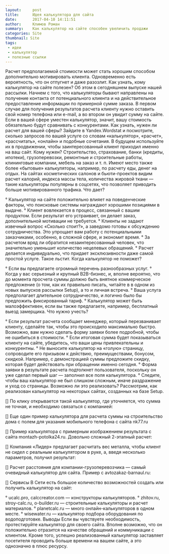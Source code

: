 ```yaml
---
layout:     post
title:      Идея калькулятора для сайта
date:       2017-04-10 14:11:51
author:     Климов Роман
summary:    Как калькулятор на сайте способен увеличить продажи
categories: Site
thumbnail: Site
tags:
 - идеи
 - калькулятор
 - полезные ссылки
---
```


Расчет предполагаемой стоимости может стать хорошим способом дополнительно мотивировать клиента. Одновременно есть вероятность, что он отпугнет и даже разозлит. Как узнать, кому калькулятор на сайте полезен? Об этом в сегодняшнем выпуске нашей рассылки.
Начнем с того, что калькуляторы бывают направлены на получение контакта от потенциального клиента и на действительное предоставление информации по примерной сумме заказа. В первом случае для получения результатов расчета клиенту нужно оставить свой номер телефона или e-mail, а во втором он увидит сумму на сайте.
Если в вашей сфере уместен калькулятор, значит, вашу стоимость обязательно будут сравнивать с конкурентами. Как узнать, нужен ли расчет для вашей сферы? Зайдите в Yandex.Wordstat и посмотрите, сколько запросов по вашей услуге со словам «калькулятор», «расчет», «рассчитать», «онлайн» и подобные сочетания. В будущем используйте их в продвижении, чтобы заинтересованный клиент приходил именно на ваш сайт.
Кому нужен?
Строительство, страхование, банки (кредиты, ипотеки), грузоперевозки, ремонтные и строительные работы, клининговые компании, мебель на заказ и т. п. Имеют место также более «бытовые» калькуляторы, например, по расчету еды, денег на отдых. На сайтах косметических салонов и бьюти-проектов видим расчет калорий, индекса массы тела, количества жировой ткани — такие калькуляторы популярны в соцсетях, что позволяет приводить больше мотивированного трафика.
Что дает?

°	Калькулятор на сайте положительно влияет на поведенческие факторы, что поисковые системы награждают хорошими позициями в выдаче.
°	Клиент вовлекается в процесс, связанный с вашим продуктом. Если результат его устраивает, он делает заказ, дополнительной мотивации не требуется.
°	Клиенты не задают извечный вопрос «Сколько стоит?», а заведомо готовы к обсуждению сотрудничества. Это упрощает вам работу с потенциальными заказчиками, особенно, в сложной сфере, и экономит время.
°	За расчетом вряд ли обратится незаинтересованный человек, что значительно уменьшит количество нецелевых обращений.
°	Расчет делается индивидуально, что придает эксклюзивности даже самой простой услуге. Такое льстит.
Когда калькулятор не поможет?

°	Если вы предлагаете огромный перечень разнообразных услуг.
°	Когда у вас серьезный и крупный B2B-бизнес, и, вполне вероятно, что до момента просчета суммы должно быть внятное коммерческое предложение (о том, как их правильно писать, читайте в в одном из новых выпусков рассылки Setup), а то и личная встреча.
°	Ваша услуга предполагает длительное сотрудничество, и логично было бы предложить фиксированный тариф.
°	Калькулятор может быть малоэффективен, если вы также предлагаете, например, бесплатный выезд замерщика.
Что нужно учесть?

°	Если результат расчета сообщает менеджер, который перезванивает клиенту, сделайте так, чтобы это происходило максимально быстро. Возможно, вам нужно сделать форму заявки более подробной, чтобы не ошибиться в стоимости.
°	Если итоговая сумма будет показываться клиенту на сайте, убедитесь, что ваши цены привлекательны и конкурентны.
°	Не выносите калькулятор на «голую» страницу, сопроводите его призывом к действию, преимуществами, бонусом, скидкой. Например, с демонстрацией суммы предложите скидку, которая будет действовать при обращении именно сегодня.
°	Форма заявки в результате расчета подтолкнет пользователя, поскольку он уже сделал первый шаг — заполнил все поля калькулятора.
°	Следите, чтобы ваш калькулятор не был слишком сложным, иначе раздражение и уход со страницы.
Возможно ли это реализовать?
Рассмотрим, как реализован калькулятор на некоторых сайтах, созданных на базе Setup.

[]
По клику открывается такой калькулятор, где уточняется, что сумма не точная, и необходимо связаться с компанией:

[]
Еще один пример калькулятора для расчета суммы на строительство дома с полем для указания мобильного телефона с сайта nk77.ru

[]
Пример калькулятора с примерным изображением результата с сайта montazh-potolka24.ru. Довольно сложный 2-этапный расчет:

[]
Компания «Лидер» предлагает расчитать вес металла, чтобы клиент не сидел с реальным калькулятором в руке, а, введя несколько параметров, получил результат:

[]
Расчет расстояния для компании-грузоперевозчика — самый очевидный калькулятор для сайта. Пример с avtozakaz-barnaul.ru:

[]
Сервисы
В Сети есть большое количество возможностей создать или получить калькулятор на сайт: 

°	ucalc.pro, calccreator.com — конструкторы калькуляторов.
°	zhitov.ru, stroy-calc.ru, o-builder.ru — строительные калькуляторы и расчет материалов.
°	planetcalc.ru — много онлайн-калькуляторов в одном месте.
°	wisewater.ru — калькулятор подбора оборудования по водоподготовке.
Выводы
Если вы чувствуете необходимость, протестируйте калькулятор для своего сайта. Вполне возможно, что он положительно отразится на качестве обращений и коммуникации с клиентом. Кроме того, успешно реализованный калькулятор заставляет посетителя проводить больше времени на вашем сайте, а это однозначно в плюс ресурсу.